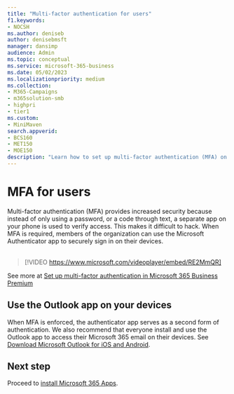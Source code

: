 ```yaml
---
title: "Multi-factor authentication for users"
f1.keywords:
- NOCSH
ms.author: deniseb
author: denisebmsft
manager: dansimp
audience: Admin
ms.topic: conceptual
ms.service: microsoft-365-business
ms.date: 05/02/2023
ms.localizationpriority: medium
ms.collection: 
- M365-Campaigns
- m365solution-smb
- highpri
- tier1
ms.custom:
- MiniMaven
search.appverid:
- BCS160
- MET150
- MOE150
description: "Learn how to set up multi-factor authentication (MFA) on your phone."
---
```


# MFA for users

Multi-factor authentication (MFA) provides increased security because instead of only using a password, or a code through text, a separate app on your phone is used to verify access. This makes it difficult to hack. When MFA is required, members of the organization can use the Microsoft Authenticator app to securely sign in on their devices. <br/><br/>

> [!VIDEO https://www.microsoft.com/videoplayer/embed/RE2MmQR]

See more at [Set up multi-factor authentication in Microsoft 365 Business Premium](https://support.office.com/article/a32541df-079c-420d-9395-9d59354f7225)

## Use the Outlook app on your devices

When MFA is enforced, the authenticator app serves as a second form of authentication. We also recommend that everyone install and use the Outlook app to access their Microsoft 365 email on their devices. See [Download Microsoft Outlook for iOS and Android](https://www.microsoft.com/microsoft-365/outlook-mobile-for-android-and-ios).

## Next step

Proceed to [install Microsoft 365 Apps](m365bp-users-install-m365-apps.md).
